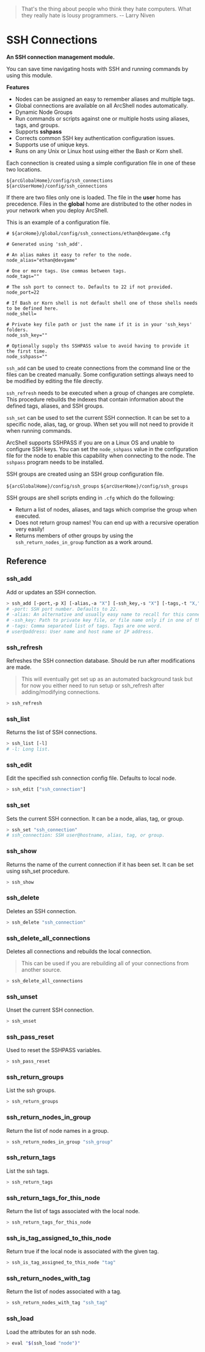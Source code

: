 > That's the thing about people who think they hate computers. What they really hate is lousy programmers. -- Larry Niven 

# SSH Connections

**An SSH connection management module.**

You can save time navigating hosts with SSH and running commands by using this module.

**Features**
* Nodes can be assigned an easy to remember aliases and multiple tags.
* Global connections are available on all ArcShell nodes automatically.
* Dynamic Node Groups 
* Run commands or scripts against one or multiple hosts using aliases, tags, and groups.
* Supports **sshpass** 
* Corrects common SSH key authentication configuration issues.
* Supports use of unique keys.
* Runs on any Unix or Linux host using either the Bash or Korn shell.

 Each connection is created using a simple configuration file in one of these two locations.

```${arcGlobalHome}/config/ssh_connections```
```${arcUserHome}/config/ssh_connections```

If there are two files only one is loaded. The file in the **user** home has precedence. Files in the **global** home are distributed to the other nodes in your network when you deploy ArcShell. 

This is an example of a configuration file.
```
# ${arcHome}/global/config/ssh_connections/ethan@devgame.cfg

# Generated using 'ssh_add'.

# An alias makes it easy to refer to the node.
node_alias="ethan@devgame"

# One or more tags. Use commas between tags.
node_tags=""

# The ssh port to connect to. Defaults to 22 if not provided.
node_port=22

# If Bash or Korn shell is not default shell one of those shells needs to be defined here.
node_shell=

# Private key file path or just the name if it is in your 'ssh_keys' folders.
node_ssh_key=""

# Optionally supply ths SSHPASS value to avoid having to provide it the first time.
node_sshpass=""
```
```ssh_add``` can be used to create connections from the command line or the files can be created manually. Some configuration settings always need to be modified by editing the file directly.

```ssh_refresh``` needs to be executed when a group of changes are complete. This procedure rebuilds the indexes that contain information about the defined tags, aliases, and SSH groups.

```ssh_set``` can be used to set the current SSH connection. It can be set to a specific node, alias, tag, or group. When set you will not need to provide it when running commands.

ArcShell supports SSHPASS if you are on a Linux OS and unable to configure SSH keys. You can set the ```node_sshpass``` value in the configuration file for the node to enable this capability when connecting to the node. The ```sshpass``` program needs to be installed.

SSH groups are created using an SSH group configuration file. 

```${arcGlobalHome}/config/ssh_groups```
```${arcUserHome}/config/ssh_groups```

SSH groups are shell scripts ending in ```.cfg``` which do the following:
* Return a list of nodes, aliases, and tags which comprise the group when executed.
* Does not return group names! You can end up with a recursive operation very easily!
* Returns members of other groups by using the ```ssh_return_nodes_in_group``` function as a work around.



## Reference


### ssh_add
Add or updates an SSH connection.
```bash
> ssh_add [-port,-p X] [-alias,-a "X"] [-ssh_key,-s "X"] [-tags,-t "X,"] "user@address"
# -port: SSH port number. Defaults to 22.
# -alias: An alternative and usually easy name to recall for this connection.
# -ssh_key: Path to private key file, or file name only if in one of the 'ssh_keys' folders or "\${HOME}/.ssh".
# -tags: Comma separated list of tags. Tags are one word.
# user@address: User name and host name or IP address.
```

### ssh_refresh
Refreshes the SSH connection database. Should be run after modifications are made.
> This will eventually get set up as an automated background task but for now you either need to run setup or ssh_refresh after adding/modifying connections.
```bash
> ssh_refresh
```

### ssh_list
Returns the list of SSH connections.
```bash
> ssh_list [-l]
# -l: Long list.
```

### ssh_edit
Edit the specified ssh connection config file. Defaults to local node.
```bash
> ssh_edit ["ssh_connection"]
```

### ssh_set
Sets the current SSH connection. It can be a node, alias, tag, or group.
```bash
> ssh_set "ssh_connection"
# ssh_connection: SSH user@hostname, alias, tag, or group.
```

### ssh_show
Returns the name of the current connection if it has been set. It can be set using ssh_set procedure.
```bash
> ssh_show
```

### ssh_delete
Deletes an SSH connection.
```bash
> ssh_delete "ssh_connection"
```

### ssh_delete_all_connections
Deletes all connections and rebuilds the local connection.
> This can be used if you are rebuilding all of your connections from another source.
```bash
> ssh_delete_all_connections
```

### ssh_unset
Unset the current SSH connection.
```bash
> ssh_unset
```

### ssh_pass_reset
Used to reset the SSHPASS variables.
```bash
> ssh_pass_reset
```

### ssh_return_groups
List the ssh groups.
```bash
> ssh_return_groups
```

### ssh_return_nodes_in_group
Return the list of node names in a group.
```bash
> ssh_return_nodes_in_group "ssh_group"
```

### ssh_return_tags
List the ssh tags.
```bash
> ssh_return_tags
```

### ssh_return_tags_for_this_node
Return the list of tags associated with the local node.
```bash
> ssh_return_tags_for_this_node
```

### ssh_is_tag_assigned_to_this_node
Return true if the local node is associated with the given tag.
```bash
> ssh_is_tag_assigned_to_this_node "tag"
```

### ssh_return_nodes_with_tag
Return the list of nodes associated with a tag.
```bash
> ssh_return_nodes_with_tag "ssh_tag"
```

### ssh_load
Load the attributes for an ssh node.
```bash
> eval "$(ssh_load "node")"
```

